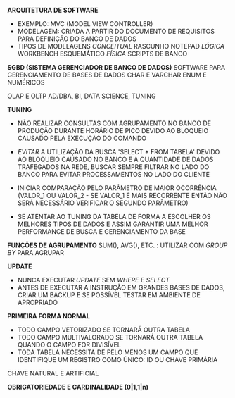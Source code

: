 **ARQUITETURA DE SOFTWARE**
- EXEMPLO: MVC (MODEL VIEW CONTROLLER)
- MODELAGEM: CRIADA A PARTIR DO DOCUMENTO DE REQUISITOS PARA DEFINIÇÃO DO BANCO DE DADOS
- TIPOS DE MODELAGENS
    *CONCEITUAL* RASCUNHO NOTEPAD
    *LÓGICA* WORKBENCH ESQUEMÁTICO
    *FÍSICA* SCRIPTS DE BANCO

**SGBD (SISTEMA GERENCIADOR DE BANCO DE DADOS)**
SOFTWARE PARA GERENCIAMENTO DE BASES DE DADOS
CHAR E VARCHAR
ENUM E NUMÉRICOS

OLAP E OLTP
AD/DBA, BI, DATA SCIENCE, TUNING

**TUNING**
- NÃO REALIZAR CONSULTAS COM AGRUPAMENTO NO BANCO DE PRODUÇÃO DURANTE HORÁRIO DE PICO DEVIDO AO BLOQUEIO CAUSADO PELA EXECUÇÃO DO COMANDO
- *EVITAR* A UTILIZAÇÃO DA BUSCA 'SELECT * FROM TABELA' DEVIDO AO BLOQUEIO CAUSADO NO BANCO E A QUANTIDADE DE DADOS TRAFEGADOS NA REDE, BUSCAR SEMPRE FILTRAR NO LADO DO BANCO PARA EVITAR PROCESSAMENTOS NO LADO DO CLIENTE
- INICIAR COMPARAÇÃO PELO PARÂMETRO DE MAIOR OCORRÊNCIA (VALOR_1 OU VALOR_2 - SE  VALOR_1 É MAIS RECORRENTE ENTÃO NÃO SERÁ NECESSÁRIO VERIFICAR O SEGUNDO PARÂMETRO)

- SE ATENTAR AO TUNING DA TABELA DE FORMA A ESCOLHER OS MELHORES TIPOS DE DADOS E ASSIM GARANTIR UMA MELHOR PERFORMANCE DE BUSCA E GERENCIAMENTO DA BASE

**FUNÇÕES DE AGRUPAMENTO**
SUM(), AVG(), ETC. : UTILIZAR COM *GROUP BY* PARA AGRUPAR

**UPDATE**
- NUNCA EXECUTAR *UPDATE* SEM *WHERE* E *SELECT*
- ANTES DE EXECUTAR A INSTRUÇÃO EM GRANDES BASES DE DADOS, CRIAR UM BACKUP E SE POSSÍVEL TESTAR EM AMBIENTE DE APROPRIADO

**PRIMEIRA FORMA NORMAL**
- TODO CAMPO VETORIZADO SE TORNARÁ OUTRA TABELA
- TODO CAMPO MULTIVALORADO SE TORNARÁ OUTRA TABELA QUANDO O CAMPO FOR DIVISÍVEL
- TODA TABELA NECESSITA DE PELO MENOS UM CAMPO QUE IDENTIFIQUE UM REGISTRO COMO ÚNICO: ID OU CHAVE PRIMÁRIA

CHAVE NATURAL E ARTIFICIAL

**OBRIGATORIEDADE E CARDINALIDADE (0|1,1|n)**
